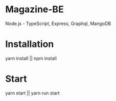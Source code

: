 # Magazine-BE

Node.js - TypeScript, Express, Graphql, MangoDB
# Installation

yarn install || npm install

# Start

yarn start || yarn run start

